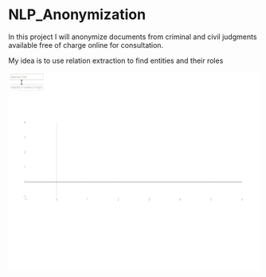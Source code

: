 # NLP_Anonymization

In this project I will anonymize documents from criminal and civil judgments available free of charge online for consultation.

My idea is to use relation extraction to find entities and their roles


<img src="https://github.com/Gianpe/NLP_Anonymization/blob/main/images/def_extractor.gif" width="800" height="400"/>